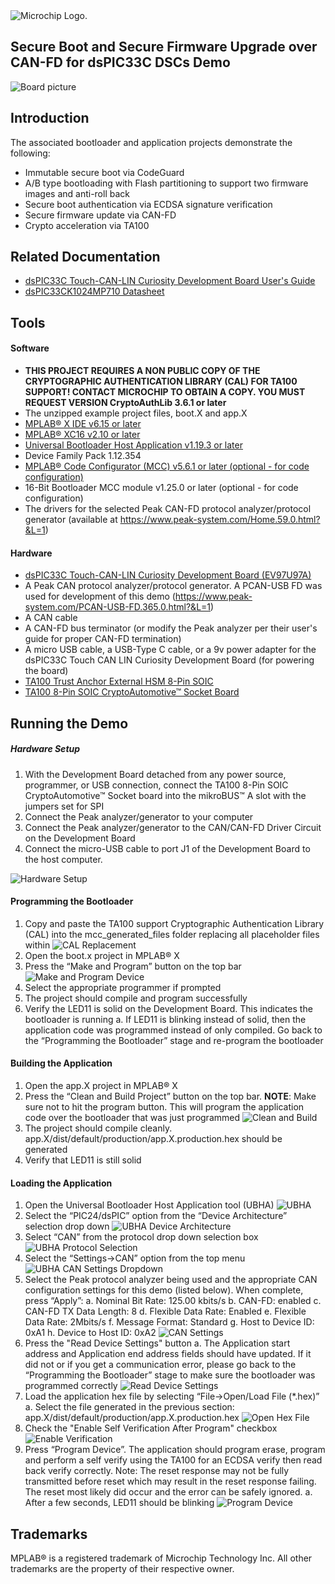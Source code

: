 <picture>
    <source media="(prefers-color-scheme: dark)" srcset="images/microchip_logo_white_red.png">
	<source media="(prefers-color-scheme: light)" srcset="images/microchip_logo_black_red.png">
    <img alt="Microchip Logo." src="images/microchip_logo_black_red.png">
</picture>

## Secure Boot and Secure Firmware Upgrade over CAN-FD for dsPIC33C DSCs Demo

![Board picture](./images/board.jpg)

## Introduction
The associated bootloader and application projects demonstrate the following: 
* Immutable secure boot via CodeGuard
* A/B type bootloading with Flash partitioning to support two firmware images and anti-roll back
* Secure boot authentication via ECDSA signature verification 
* Secure firmware update via CAN-FD
* Crypto acceleration via TA100

## Related Documentation
* [dsPIC33C Touch-CAN-LIN Curiosity Development Board User's Guide](https://www.microchip.com/en-us/development-tool/EV97U97A)
* [dsPIC33CK1024MP710 Datasheet](https://www.microchip.com/en-us/product/dsPIC33CK1024MP710) 

## Tools 

#### Software 
* **THIS PROJECT REQUIRES A NON PUBLIC COPY OF THE CRYPTOGRAPHIC AUTHENTICATION LIBRARY (CAL) FOR TA100 SUPPORT! CONTACT MICROCHIP TO OBTAIN A COPY. YOU MUST REQUEST VERSION CryptoAuthLib 3.6.1 or later**
* The unzipped example project files, boot.X and app.X
* [MPLAB® X IDE v6.15 or later](https://www.microchip.com/en-us/tools-resources/develop/mplab-x-ide)
* [MPLAB® XC16 v2.10 or later](https://www.microchip.com/en-us/tools-resources/develop/mplab-xc-compilers)
* [Universal Bootloader Host Application v1.19.3 or later](www.microchip.com/16-bit-bootloader) 
* Device Family Pack 1.12.354
* [MPLAB® Code Configurator (MCC) v5.6.1 or later (optional - for code configuration)](https://www.microchip.com/en-us/tools-resources/configure/mplab-code-configurator)
* 16-Bit Bootloader MCC module v1.25.0 or later (optional - for code configuration)
* The drivers for the selected Peak CAN-FD protocol analyzer/protocol generator (available at https://www.peak-system.com/Home.59.0.html?&L=1)


#### Hardware
* [dsPIC33C Touch-CAN-LIN Curiosity Development Board (EV97U97A)](https://www.microchip.com/en-us/development-tool/EV97U97A)
* A Peak CAN protocol analyzer/protocol generator. A PCAN-USB FD was used for development of this demo (https://www.peak-system.com/PCAN-USB-FD.365.0.html?&L=1)
* A CAN cable
* A CAN-FD bus terminator (or modify the Peak analyzer per their user's guide for proper CAN-FD termination)
* A micro USB cable, a USB-Type C cable, or a 9v power adapter for the dsPIC33C Touch CAN LIN Curiosity Development Board (for powering the board)
* [TA100 Trust Anchor External HSM 8-Pin SOIC](https://www.microchip.com/en-us/product/ta100)
* [TA100 8-Pin SOIC CryptoAutomotive™ Socket Board](https://www.microchip.com/en-us/development-tool/AC164167)

## Running the Demo

##### Hardware Setup
1. With the Development Board detached from any power source, programmer, or USB connection, connect the TA100 8-Pin SOIC CryptoAutomotive™ Socket board into the mikroBUS™ A slot with the jumpers set for SPI
2. Connect the Peak analyzer/generator to your computer
3. Connect the Peak analyzer/generator to the CAN/CAN-FD Driver Circuit on the Development Board
4. Connect the micro-USB cable to port J1 of the Development Board to the host computer.

![Hardware Setup](./images/hardware_setup.png)

#### Programming the Bootloader
1. Copy and paste the TA100 support Cryptographic Authentication Library (CAL) into the mcc_generated_files folder replacing all placeholder files within
![CAL Replacement](./images/cal_library.png)
2. Open the boot.x project in MPLAB® X
3. Press the “Make and Program” button on the top bar
![Make and Program Device](./images/make_and_program.png)
4. Select the appropriate programmer if prompted
5. The project should compile and program successfully
6. Verify the LED11 is solid on the Development Board. This indicates the bootloader is running
    a. If LED11 is blinking instead of solid, then the application code was programmed instead of only compiled. Go back to the “Programming the Bootloader” stage and re-program the bootloader
    
#### Building the Application
1. Open the app.X project in MPLAB® X
2. Press the “Clean and Build Project” button on the top bar. **NOTE**: Make sure not to hit the program button. This will program the application code over the bootloader that was just programmed
![Clean and Build](./images/clean_and_build.png)
3. The project should compile cleanly. app.X/dist/default/production/app.X.production.hex should be generated
4. Verify that LED11 is still solid

#### Loading the Application
1. Open the Universal Bootloader Host Application tool (UBHA)
![UBHA](./images/UBHA_open.png)
2. Select the “PIC24/dsPIC” option from the “Device Architecture” selection drop down
![UBHA Device Architecture](./images/UBHA_device_architecture.png)
3. Select “CAN” from the protocol drop down selection box
![UBHA Protocol Selection](./images/UBHA_protocol.png)
4. Select the “Settings->CAN” option from the top menu
![UBHA CAN Settings Dropdown](./images/UBHA_Settings_CAN_Dropdown.png)
5. Select the Peak protocol analyzer being used and the appropriate CAN configuration settings for this demo (listed below). When complete, press “Apply”: 
    a. Nominal Bit Rate: 125.00 kbits/s
    b. CAN-FD: enabled
    c. CAN-FD TX Data Length: 8
    d. Flexible Data Rate: Enabled 
    e. Flexible Data Rate: 2Mbits/s
    f. Message Format: Standard
    g. Host to Device ID: 0xA1
    h. Device to Host ID: 0xA2
![CAN Settings](./images/UBHA_CAN_Settings.png)
6. Press the "Read Device Settings" button
    a. The Application start address and Application end address fields should have updated. If it did not or if you get a communication error, please go back to the “Programming the Bootloader” stage to make sure the bootloader was programmed correctly
![Read Device Settings](./images/UBHA_Read_Device_Settings.png)
7. Load the application hex file by selecting “File->Open/Load File (*.hex)”
    a. Select the file generated in the previous section: app.X/dist/default/production/app.X.production.hex
![Open Hex File](./images/UBHA_Open_Hex.png)
8. Check the "Enable Self Verification After Program" checkbox
![Enable Verification](./images/UBHA_Enable_Verification.png)
9. Press “Program Device”. The application should program erase, program and perform a self verify using the TA100 for an ECDSA verify then read back verify correctly. Note: The reset response may not be fully transmitted before reset which may result in the reset response failing. The reset most likely did occur and the error can be safely ignored. 
    a. After a few seconds, LED11 should be blinking
![Program Device](./images/UBHA_Program.png)

## Trademarks

MPLAB® is a registered trademark of Microchip Technology Inc. All other trademarks are the property of their respective owner.